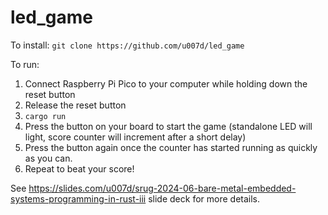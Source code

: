 # led_game
To install:
`git clone https://github.com/u007d/led_game`

To run:
1. Connect Raspberry Pi Pico to your computer while holding down the reset button
2. Release the reset button
3. `cargo run`
4. Press the button on your board to start the game (standalone LED will light, score counter will
increment after a short delay)
5. Press the button again once the counter has started running as quickly as you can.
6. Repeat to beat your score!

See https://slides.com/u007d/srug-2024-06-bare-metal-embedded-systems-programming-in-rust-iii slide deck for more details.